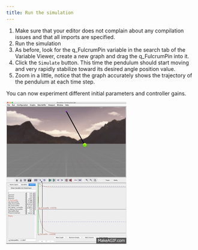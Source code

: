 ```yaml
---
title: Run the simulation
---
```

 
1. Make sure that your editor does not complain about any compilation issues and that all imports are specified. 
2. Run the simulation
3. As before, look for the q_FulcrumPin variable in the search tab of the Variable Viewer, create a new graph and drag the q_FulcrumPin into it.
4. Click the `Simulate` button. This time the pendulum should start moving and very rapidly stabilize toward its desired angle position value.      
5. Zoom in a little, notice that the graph accurately shows the trajectory of the pendulum at each time step. 

You can now experiment different initial parameters and controller gains.

![pendulum initial state](/resources/images/scs-tutorials/simple-pendulum/simple_pendulum_controller.gif)  